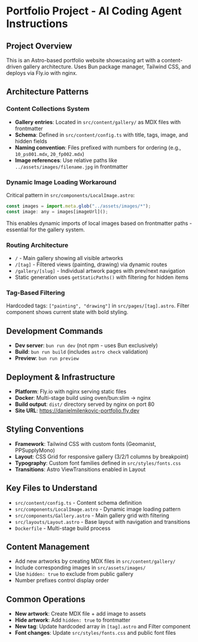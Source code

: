 # Portfolio Project - AI Coding Agent Instructions

## Project Overview
This is an Astro-based portfolio website showcasing art with a content-driven gallery architecture. Uses Bun package manager, Tailwind CSS, and deploys via Fly.io with nginx.

## Architecture Patterns

### Content Collections System
- **Gallery entries**: Located in `src/content/gallery/` as MDX files with frontmatter
- **Schema**: Defined in `src/content/config.ts` with title, tags, image, and hidden fields
- **Naming convention**: Files prefixed with numbers for ordering (e.g., `10_ps001.mdx`, `20_fp002.mdx`)
- **Image references**: Use relative paths like `../assets/images/filename.jpg` in frontmatter

### Dynamic Image Loading Workaround
Critical pattern in `src/components/LocalImage.astro`:
```javascript
const images = import.meta.glob("../assets/images/*");
const image: any = images[imageUrl]();
```
This enables dynamic imports of local images based on frontmatter paths - essential for the gallery system.

### Routing Architecture
- `/` - Main gallery showing all visible artworks
- `/[tag]` - Filtered views (painting, drawing) via dynamic routes
- `/gallery/[slug]` - Individual artwork pages with prev/next navigation
- Static generation uses `getStaticPaths()` with filtering for hidden items

### Tag-Based Filtering
Hardcoded tags: `["painting", "drawing"]` in `src/pages/[tag].astro`. Filter component shows current state with bold styling.

## Development Commands
- **Dev server**: `bun run dev` (not npm - uses Bun exclusively)
- **Build**: `bun run build` (includes `astro check` validation)
- **Preview**: `bun run preview`

## Deployment & Infrastructure
- **Platform**: Fly.io with nginx serving static files
- **Docker**: Multi-stage build using oven/bun:slim → nginx
- **Build output**: `dist/` directory served by nginx on port 80
- **Site URL**: https://danielmilenkovic-portfolio.fly.dev

## Styling Conventions
- **Framework**: Tailwind CSS with custom fonts (Geomanist, PPSupplyMono)
- **Layout**: CSS Grid for responsive gallery (3/2/1 columns by breakpoint)
- **Typography**: Custom font families defined in `src/styles/fonts.css`
- **Transitions**: Astro ViewTransitions enabled in Layout

## Key Files to Understand
- `src/content/config.ts` - Content schema definition
- `src/components/LocalImage.astro` - Dynamic image loading pattern
- `src/components/Gallery.astro` - Main gallery grid with filtering
- `src/layouts/Layout.astro` - Base layout with navigation and transitions
- `Dockerfile` - Multi-stage build process

## Content Management
- Add new artworks by creating MDX files in `src/content/gallery/`
- Include corresponding images in `src/assets/images/`
- Use `hidden: true` to exclude from public gallery
- Number prefixes control display order

## Common Operations
- **New artwork**: Create MDX file + add image to assets
- **Hide artwork**: Add `hidden: true` to frontmatter
- **New tag**: Update hardcoded array in `[tag].astro` and Filter component
- **Font changes**: Update `src/styles/fonts.css` and public font files
